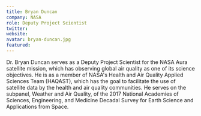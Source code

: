 ```yaml
---
title: Bryan Duncan
company: NASA
role: Deputy Project Scientist
twitter: 
website: 
avatar: bryan-duncan.jpg
featured: 
---
```

Dr. Bryan Duncan serves as a Deputy Project Scientist for the NASA Aura satellite mission, which has observing global air quality as one of its science objectives. He is as a member of NASA's Health and Air Quality Applied Sciences Team (HAQAST), which has the goal to facilitate the use of satellite data by the health and air quality communities. He serves on the subpanel, Weather and Air Quality, of the 2017 National Academies of Sciences, Engineering, and Medicine Decadal Survey for Earth Science and Applications from Space.

